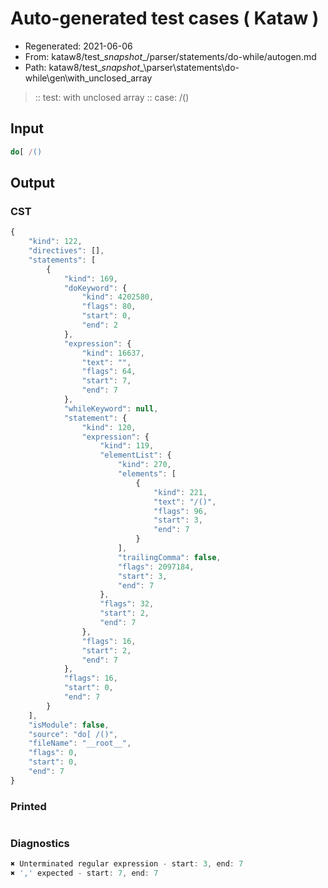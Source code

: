 # Auto-generated test cases ( Kataw )
- Regenerated: 2021-06-06
- From: kataw8/test\__snapshot__/parser/statements/do-while/autogen.md
- Path: kataw8/test\__snapshot__\parser\statements\do-while\gen\with_unclosed_array
> :: test: with unclosed array
> :: case: /()
## Input

`````js
do[ /()
`````
## Output

### CST

```javascript
{
    "kind": 122,
    "directives": [],
    "statements": [
        {
            "kind": 169,
            "doKeyword": {
                "kind": 4202580,
                "flags": 80,
                "start": 0,
                "end": 2
            },
            "expression": {
                "kind": 16637,
                "text": "",
                "flags": 64,
                "start": 7,
                "end": 7
            },
            "whileKeyword": null,
            "statement": {
                "kind": 120,
                "expression": {
                    "kind": 119,
                    "elementList": {
                        "kind": 270,
                        "elements": [
                            {
                                "kind": 221,
                                "text": "/()",
                                "flags": 96,
                                "start": 3,
                                "end": 7
                            }
                        ],
                        "trailingComma": false,
                        "flags": 2097184,
                        "start": 3,
                        "end": 7
                    },
                    "flags": 32,
                    "start": 2,
                    "end": 7
                },
                "flags": 16,
                "start": 2,
                "end": 7
            },
            "flags": 16,
            "start": 0,
            "end": 7
        }
    ],
    "isModule": false,
    "source": "do[ /()",
    "fileName": "__root__",
    "flags": 0,
    "start": 0,
    "end": 7
}
```

### Printed

```javascript

```

### Diagnostics

```javascript
✖ Unterminated regular expression - start: 3, end: 7
✖ ',' expected - start: 7, end: 7

```

